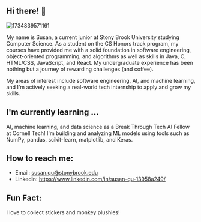 ## Hi there! 👋
![1734839571161](https://github.com/user-attachments/assets/ec343dcd-b5b6-4faf-82bb-3ab3e9cf3691)

My name is Susan, a current junior at Stony Brook University studying Computer Science. As a student on the CS Honors track program, my courses have provided me with a solid foundation in software engineering, object-oriented programming, and algorithms as well as skills in Java, C, HTML/CSS, JavaScript, and React. My undergraduate experience has been nothing but a journey of rewarding challenges (and coffee). 

My areas of interest include software engineering, AI, and machine learning, and I'm actively seeking a real-world tech internship to apply and grow my skills.

## I'm currently learning ...
AI, machine learning, and data science as a Break Through Tech AI Fellow at Cornell Tech! I'm building and analyzing ML models using tools such as NumPy, pandas, scikit-learn, matplotlib, and Keras.

## How to reach me:
* Email: susan.qu@stonybrook.edu
* Linkedin: https://www.linkedin.com/in/susan-qu-13958a249/

## Fun Fact:
I love to collect stickers and monkey plushies!
